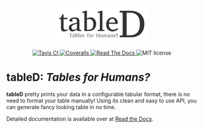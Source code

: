 <p align="center">
    <img src="docs/.static/logo.png" alt="tableD" width="50%" height="50%">
</p>
<p align="center">
    <a href="https://travis-ci.org/tommyip/tabled">
        <img src="https://travis-ci.org/tommyip/tabled.svg?branch=master" alt="Tavis CI">
    </a>
    <a href="https://coveralls.io/github/tommyip/tabled?branch=master">
        <img src="https://coveralls.io/repos/github/tommyip/tabled/badge.svg?branch=master" alt="Coveralls">
    </a>
    <a href="http://tabled.readthedocs.io/en/latest/?badge=latest">
        <img src="https://readthedocs.org/projects/tabled/badge/?version=latest" alt="Read The Docs">
    </a>
    <img src="https://img.shields.io/badge/license-MIT-blue.svg" alt="MIT license">
</p>

# tableD: *Tables for Humans?*

**tableD** pretty prints your data in a configurable tabular format, there is
no need to format your table manually! Using its clean and easy to use API,
you can generate fancy looking table in no time.

Detailed documentation is available over at [Read the Docs][docs].

[docs]: http://tabled.readthedocs.io/en/latest/
